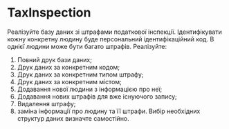# TaxInspection
Реалізуйте базу даних зі штрафами податкової інспекції.
Ідентифікувати кожну конкретну людину буде персональний
ідентифікаційний код. В однієї людини може бути багато штрафів.
Реалізуйте:
1. Повний друк бази даних;
2. Друк даних за конкретним кодом;
3. Друк даних за конкретним типом штрафу;
4. Друк даних за конкретним містом;
5. Додавання нової людини з інформацією про неї;
6. Додавання нових штрафів для вже існуючого запису;
7. Видалення штрафу;
8. заміна інформації про людину та її штрафи.
Вибір необхідних структур даних визначте самостійно.